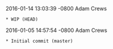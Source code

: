 2016-01-14 13:03:39 -0800 Adam Crews 

	* WIP (HEAD)

2016-01-05 14:57:54 -0800 Adam Crews 

	* Initial commit (master)

